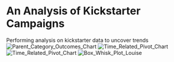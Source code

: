 # An Analysis of Kickstarter Campaigns 
Performing analysis on kickstarter data to uncover trends
![Parent_Category_Outcomes_Chart](path/to/Parent_Category_Outcomes_Chart.png)
![Time_Related_Pivot_Chart](path/to/Time_Related_Pivot_Chart.png)
![Time_Related_Pivot_Chart](path/to/Time_Related_Pivot_Chart.png)
![Box_Whisk_Plot_Louise](path/to/Box_Whisk_Plot_Louise.png)
